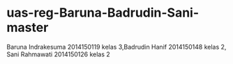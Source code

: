 # uas-reg-Baruna-Badrudin-Sani-master
Baruna Indrakesuma 2014150119 kelas 3,Badrudin Hanif 2014150148 kelas 2, Sani Rahmawati 2014150126 kelas 2
